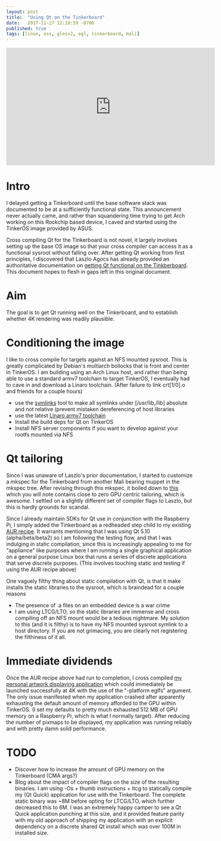 ```yaml
---
layout: post
title:  "Using Qt on the Tinkerboard"
date:   2017-11-27 12:10:59 -0700
published: true
tags: [linux, oss, glesv2, egl, tinkerboard, mali]
---
```


<iframe width="560" height="315" src="https://www.youtube.com/embed/K-gXRfVzHhA" frameborder="0" allowfullscreen></iframe>

# Intro

I delayed getting a Tinkerboard until the base software stack was documented to be at a sufficiently functional state. This announcement never actually came, and rather than squandering time trying to get Arch working on this Rockchip based device, I caved and started using the TinkerOS image provided by ASUS.

Cross compiling Qt for the Tinkerboard is not novel, it largely involves setting up the base OS image so that your cross compiler can access it as a functional sysroot without falling over. After getting Qt working from first principles, I discovered that Laszlo Agocs has already provided an authoritative documentation on [getting Qt functional on the Tinkberboard](http://blog.qt.io/blog/2017/05/03/qt-git-tinkerboard-wayland/). This document hopes to flesh in gaps left in this original document.

# Aim

The goal is to get Qt running well on the Tinkerboard, and to establish whether 4K rendering was readily plausible.

# Conditioning the image

I like to cross compile for targets against an NFS mounted sysroot. This is greatly complicated by Debian's multiarch bollocks that is front and center in TinkerOS. I am building using an Arch Linux host, and rather than being able to use a standard armv7 toolchain to target TinkerOS, I eventually had to cave in and download a Linaro toolchain. (After failure to link crt[1/0].o and friends for a couple hours)

* use the [symlinks](https://github.com/brandt/symlinks) tool to make all symlinks under [/usr/lib,/lib] absolute and not relative (prevent mistaken dereferencing of host libraries
* use the latest [Linaro armv7 toolchain](https://releases.linaro.org/components/toolchain/binaries/latest/arm-linux-gnueabihf/) 
* Install the build deps for Qt on TinkerOS
* Install NFS server components if you want to develop against your rootfs mounted via NFS

# Qt tailoring

Since I was unaware of Laszlo's prior documentation, I started to customize a mkspec for the Tinkerboard from another Mali bearing muppet in the mkspec tree. After revising through this mkspec, it boiled down to [this](https://github.com/sirspudd/mkspecs/blob/master/linux-tinker-g%2B%2B/qmake.conf) which you will note contains close to zero GPU centric tailoring, which is awesome. I settled on a slightly different set of compiler flags to Laszlo, but this is hardly grounds for scandal.

Since I already maintain SDKs for Qt use in conjunction with the Raspberry Pi, I simply added the Tinkerboard as a redheaded step child to my existing [AUR recipe](https://aur.archlinux.org/cgit/aur.git/tree/PKGBUILD?h=qt-sdk-raspberry-pi). It warrants mentioning that I was using Qt 5.10 (alpha/beta/beta2) so I am following the testing flow, and that I was indulging in static compilation, since this is increasingly appealing to me for "appliance" like purposes where I am running a single graphical application on a general purpose Linux box that runs a series of discrete applications that serve discrete purposes. (This involves touching static and testing if using the AUR recipe above)

One vaguely filthy thing about static compilation with Qt, is that it make installs the static libraries to the sysroot, which is braindead for a couple reasons

* The presence of .a files on an embedded device is a war crime
* I am using LTCG/LTO, so the static libraries are immense and cross compiling off an NFS mount would be a tedious nightmare. My solution to this (and it is filthy) is to have my NFS mounted sysroot symlink to a host directory. If you are not grimacing, you are clearly not registering the filthiness of it all.

# Immediate dividends

Once the AUR recipe above had run to completion, I cross compiled [my personal artwork displaying application](https://github.com/sirspudd/artriculate) which could immediately be launched successfully at 4K with the use of the "-platform eglfs" argument. The only issue manifested when my application crashed after apparently exhausting the default amount of memory afforded to the GPU within TinkerOS. (I set my defaults to pretty much exhausted 512 MB of GPU memory on a Raspberry Pi, which is what I normally target). After reducing the number of pixmaps to be displayed, my application was running reliably and with pretty damn solid performance.

# TODO

* Discover how to increase the amount of GPU memory on the Tinkerboard (CMA args?)
* Blog about the impact of compiler flags on the size of the resulting binaries. I am using -Os + thumb instructions + ltcg to statically compile my (Qt Quick) application for use with the Tinkerboard. The complete static binary was ~8M before opting for LTCG/LTO, which further decreased this to 6M. I was an extremely happy camper to see a Qt Quick application punching at this size, and it provided feature parity with my old approach of shipping my application with an explicit dependency on a discrete shared Qt install which was over 100M in installed size.
